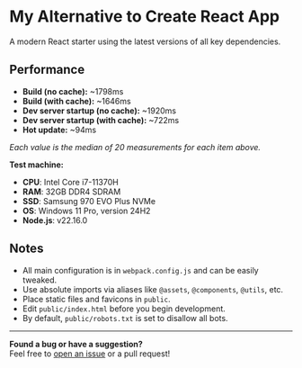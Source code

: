 # My Alternative to Create React App

A modern React starter using the latest versions of all key dependencies.

## Performance

- **Build (no cache):** ~1798ms
- **Build (with cache):** ~1646ms
- **Dev server startup (no cache):** ~1920ms
- **Dev server startup (with cache):** ~722ms
- **Hot update:** ~94ms

*Each value is the median of 20 measurements for each item above.*

**Test machine:**
- **CPU**: Intel Core i7-11370H
- **RAM**: 32GB DDR4 SDRAM
- **SSD**: Samsung 970 EVO Plus NVMe
- **OS**: Windows 11 Pro, version 24H2
- **Node.js**: v22.16.0

## Notes

- All main configuration is in `webpack.config.js` and can be easily tweaked.
- Use absolute imports via aliases like `@assets`, `@components`, `@utils`, etc.
- Place static files and favicons in `public`.
- Edit `public/index.html` before you begin development.
- By default, `public/robots.txt` is set to disallow all bots.

---

**Found a bug or have a suggestion?**  
Feel free to [open an issue](../../issues) or a pull request!